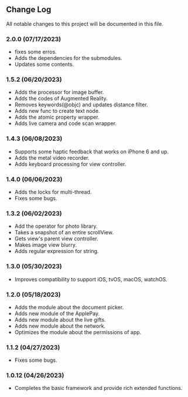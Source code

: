 ## Change Log

All notable changes to this project will be documented in this file.

### **2.0.0 (07/17/2023)**

- fixes some erros.
- Adds the dependencies for the submodules.
- Updates some contents.

### **1.5.2 (06/20/2023)**

- Adds the processor for image buffer.
- Adds the codes of Augmented Reality.
- Removes keywords(@objc) and updates distance filter.
- Adds new func to create text node.
- Adds the atomic property wrapper.
- Adds live camera and code scan wrapper.

### **1.4.3 (06/08/2023)**

- Supports some haptic feedback that works on iPhone 6 and up.
- Adds the metal video recorder.
- Adds keyboard processing for view controller.

### **1.4.0 (06/06/2023)**

- Adds the locks for multi-thread.
- Fixes some bugs.

### **1.3.2 (06/02/2023)**

- Add the operator for photo library.
- Takes a snapshot of an entire scrollView.
- Gets view's parent view controller.
- Makes image view blurry.
- Adds regular expression for string.

### **1.3.0 (05/30/2023)**

- Improves compatibility to support iOS, tvOS, macOS, watchOS.

### **1.2.0 (05/18/2023)**

- Adds the module about the document picker.
- Adds new module of the ApplePay.
- Adds new module about the live gifts.
- Adds new module about the network.
- Optimizes the module about the permissions of app.

### **1.1.2 (04/27/2023)**

- Fixes some bugs.

### **1.0.12 (04/26/2023)**
 
- Completes the basic framework and provide rich extended functions.
